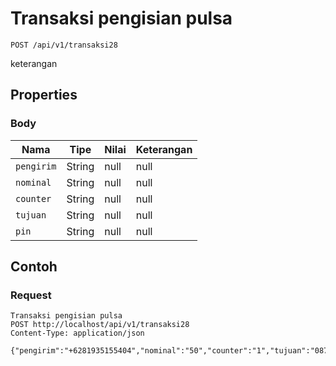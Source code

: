 # Transaksi pengisian pulsa
```http
POST /api/v1/transaksi28
```
keterangan
## Properties
### Body
Nama | Tipe | Nilai | Keterangan
--- | --- | --- | ---
<code>pengirim</code> | String | null | null
<code>nominal</code> | String | null | null
<code>counter</code> | String | null | null
<code>tujuan</code> | String | null | null
<code>pin</code> | String | null | null
## Contoh
### Request
```http
Transaksi pengisian pulsa
POST http://localhost/api/v1/transaksi28
Content-Type: application/json

{"pengirim":"+6281935155404","nominal":"50","counter":"1","tujuan":"087758437457","pin":"1234"}
```
